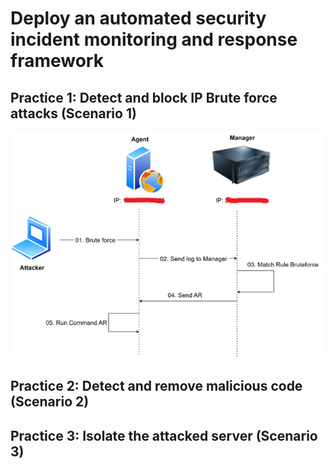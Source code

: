 # Deploy an automated security incident monitoring and response framework
## Practice 1: Detect and block IP Brute force attacks (Scenario 1)
![Alt text](images/scenario1.png)

## Practice 2: Detect and remove malicious code (Scenario 2)

## Practice 3: Isolate the attacked server (Scenario 3)
